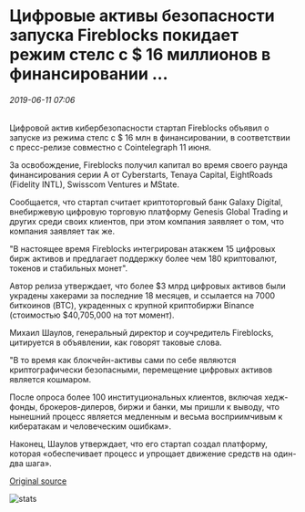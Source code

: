 # Цифровые активы безопасности запуска Fireblocks покидает режим стелс с $ 16 миллионов в финансировании ...

###### 2019-06-11 07:06

Цифровой актив кибербезопасности стартап Fireblocks объявил о запуске из режима стелс с $ 16 млн в финансировании, в соответствии с пресс-релизе совместно с Cointelegraph 11 июня.

За освобождение, Fireblocks получил капитал во время своего раунда финансирования серии А от Cyberstarts, Tenaya Capital, EightRoads (Fidelity INTL), Swisscom Ventures и MState.

Сообщается, что стартап считает криптоторговый банк Galaxy Digital, внебиржевую цифровую торговую платформу Genesis Global Trading и других среди своих клиентов, при этом компания заявляет о том, что компания заявляет так же.

"В настоящее время Fireblocks интегрирован атакжем 15 цифровых бирж активов и предлагает поддержку более чем 180 криптовалют, токенов и стабильных монет".

Автор релиза утверждает, что более $3 млрд цифровых активов были украдены хакерами за последние 18 месяцев, и ссылается на 7000 биткоинов (BTC), украденных с крупной криптобиржи Binance (стоимостью $40,705,000 на тот момент).

Михаил Шаулов, генеральный директор и соучредитель Fireblocks, цитируется в объявлении, как говорят таковые слова.

"В то время как блокчейн-активы сами по себе являются криптографически безопасными, перемещение цифровых активов является кошмаром.

После опроса более 100 институциональных клиентов, включая хедж-фонды, брокеров-дилеров, биржи и банки, мы пришли к выводу, что нынешний процесс является медленным и весьма восприимчивым к кибератакам и человеческим ошибкам».

Наконец, Шаулов утверждает, что его стартап создал платформу, которая «обеспечивает процесс и упрощает движение средств на один-два шага».

[Original source](https://cointelegraph.com/news/digital-asset-security-startup-fireblocks-leaves-stealth-mode-with-16-million-in-funding)

![stats](https://c.statcounter.com/11760860/0/a89fa40b/1/ "stats")